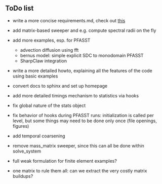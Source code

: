 ToDo list
---------
   
* write a more concise requirements.md, check out [this](https://pip.pypa.io/en/latest/reference/pip_freeze.html)

* add matrix-based sweeper and e.g. compute spectral radii on the fly

* add more examples, esp. for PFASST
    - advection diffusion using fft
    - bernus model: simple explicit SDC to monodomain PFASST
    - SharpClaw integration

* write a more detailed howto, explaining all the features of the code using basic examples

* convert docs to sphinx and set up homepage

* add more detailed timings mechanism to statistics via hooks

* fix global nature of the stats object

* fix behavior of hooks during PFASST runs: initialization is called per level, but some things may need to be done only once (file openings, figures)

* add temporal coarsening

* remove mass_matrix sweeper, since this can all be done within solve_system 

* full weak formulation for finite element examples?

* one matrix to rule them all: can we extract the very costly matrix buildups? 
